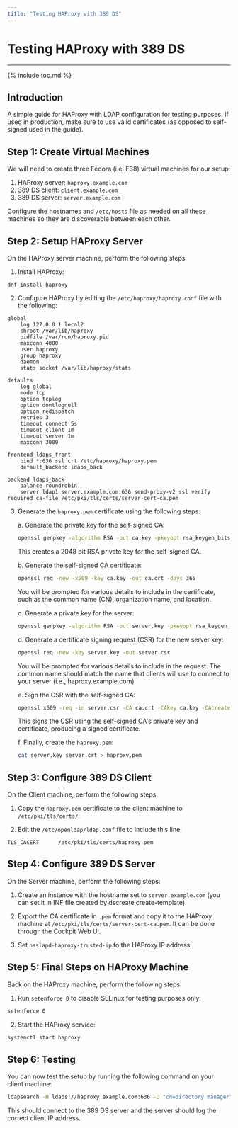```yaml
---
title: "Testing HAProxy with 389 DS"
---
```


# Testing HAProxy with 389 DS
-----------------

{% include toc.md %}

## Introduction

A simple guide for HAProxy with LDAP configuration for testing purposes. If used in production, make sure to use valid certificates (as opposed to self-signed used in the guide).

## Step 1: Create Virtual Machines
We will need to create three Fedora (i.e. F38) virtual machines for our setup:

1. HAProxy server: `haproxy.example.com`
2. 389 DS client: `client.example.com`
3. 389 DS server: `server.example.com`

Configure the hostnames and `/etc/hosts` file as needed on all these machines so they are discoverable between each other.

## Step 2: Setup HAProxy Server
On the HAProxy server machine, perform the following steps:

1. Install HAProxy:

```
dnf install haproxy
```

2. Configure HAProxy by editing the `/etc/haproxy/haproxy.conf` file with the following:

```plaintext
global
    log 127.0.0.1 local2
    chroot /var/lib/haproxy
    pidfile /var/run/haproxy.pid
    maxconn 4000
    user haproxy
    group haproxy
    daemon
    stats socket /var/lib/haproxy/stats

defaults
    log global
    mode tcp
    option tcplog
    option dontlognull
    option redispatch
    retries 3
    timeout connect 5s
    timeout client 1m
    timeout server 1m
    maxconn 3000

frontend ldaps_front
    bind *:636 ssl crt /etc/haproxy/haproxy.pem
    default_backend ldaps_back

backend ldaps_back
    balance roundrobin
    server ldap1 server.example.com:636 send-proxy-v2 ssl verify required ca-file /etc/pki/tls/certs/server-cert-ca.pem
```

3. Generate the `haproxy.pem` certificate using the following steps:

    a. Generate the private key for the self-signed CA:

    ```bash
    openssl genpkey -algorithm RSA -out ca.key -pkeyopt rsa_keygen_bits:2048
    ```

    This creates a 2048 bit RSA private key for the self-signed CA.

    b. Generate the self-signed CA certificate:

    ```bash
    openssl req -new -x509 -key ca.key -out ca.crt -days 365
    ```

    You will be prompted for various details to include in the certificate, such as the common name (CN), organization name, and location.

    c. Generate a private key for the server:

    ```bash
    openssl genpkey -algorithm RSA -out server.key -pkeyopt rsa_keygen_bits:2048
    ```

    d. Generate a certificate signing request (CSR) for the new server key:

    ```bash
    openssl req -new -key server.key -out server.csr
    ```

    You will be prompted for various details to include in the request. The common name should match the name that clients will use to connect to your server (i.e., haproxy.example.com)

    e. Sign the CSR with the self-signed CA:

    ```bash
    openssl x509 -req -in server.csr -CA ca.crt -CAkey ca.key -CAcreateserial -out server.crt -days 365
    ```

    This signs the CSR using the self-signed CA's private key and certificate, producing a signed certificate.

    f. Finally, create the `haproxy.pem`:

    ```bash
    cat server.key server.crt > haproxy.pem
    ```

## Step 3: Configure 389 DS Client
On the Client machine, perform the following steps:

1. Copy the `haproxy.pem` certificate to the client machine to `/etc/pki/tls/certs/`:

2. Edit the `/etc/openldap/ldap.conf` file to include this line:

```
TLS_CACERT      /etc/pki/tls/certs/haproxy.pem
```

## Step 4: Configure 389 DS Server
On the Server machine, perform the following steps:

1. Create an instance with the hostname set to `server.example.com` (you can set it in INF file created by dscreate create-template).

2. Export the CA certificate in `.pem` format and copy it to the HAProxy machine at `/etc/pki/tls/certs/server-cert-ca.pem`. It can be done through the Cockpit Web UI.

3. Set `nsslapd-haproxy-trusted-ip` to the HAProxy IP address.

## Step 5: Final Steps on HAProxy Machine
Back on the HAProxy machine, perform the following steps:

1. Run `setenforce 0` to disable SELinux for testing purposes only:

```bash
setenforce 0
```

2. Start the HAProxy service:

```bash
systemctl start haproxy
```

## Step 6: Testing
You can now test the setup by running the following command on your client machine:

```bash
ldapsearch -H ldaps://haproxy.example.com:636 -D "cn=directory manager" -W -s base -b ""
```

This should connect to the 389 DS server and the server should log the correct client IP address.
